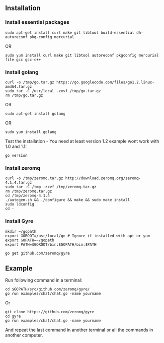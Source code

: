 ## Installation

### Install essential packages

    sudo apt-get install curl make git libtool build-essential dh-autoreconf pkg-config mercurial

OR

    sudo yum install curl make git libtool autoreconf pkgconfig mercurial file gcc gcc-c++

### Install golang

    curl -o /tmp/go.tar.gz https://go.googlecode.com/files/go1.2.linux-amd64.tar.gz
    sudo tar -C /usr/local -zxvf /tmp/go.tar.gz
    rm /tmp/go.tar.gz

OR

    sudo apt-get install golang

OR

    sudo yum install golang

Test the installation - You need at least version 1.2 example wont work with 1.0 and 1.1:

    go version
    
### Install zeromq

    curl -o /tmp/zeromq.tar.gz http://download.zeromq.org/zeromq-4.1.4.tar.gz
    sudo tar -C /tmp -zxvf /tmp/zeromq.tar.gz
    rm /tmp/zeromq.tar.gz
    cd /tmp/zeromq-4.1.4
    ./autogen.sh && ./configure && make && sudo make install
    sudo ldconfig
    cd -

### Install Gyre

    mkdir ~/gopath
    export GOROOT=/usr/local/go # Ignore if installed with apt or yum
    export GOPATH=~/gopath
    export PATH=$GOROOT/bin:$GOPATH/bin:$PATH

    go get github.com/zeromq/gyre

## Example

Run following command in a terminal:

    cd $GOPATH/src/github.com/zeromq/gyre/
    go run examples/chat/chat.go -name yourname

Or

    git clone https://github.com/zeromq/gyre
    cd gyre
    go run examples/chat/chat.go -name yourname

And repeat the last command in another terminal or all the commands in another computer.
